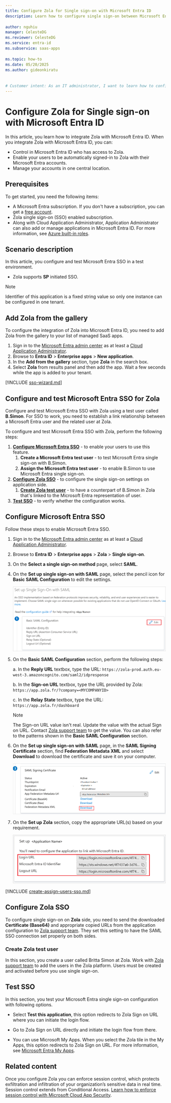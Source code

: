 ```yaml
---
title: Configure Zola for Single sign-on with Microsoft Entra ID
description: Learn how to configure single sign-on between Microsoft Entra ID and Zola.

author: nguhiu
manager: CelesteDG
ms.reviewer: CelesteDG
ms.service: entra-id
ms.subservice: saas-apps

ms.topic: how-to
ms.date: 05/20/2025
ms.author: gideonkiratu


# Customer intent: As an IT administrator, I want to learn how to configure single sign-on between Microsoft Entra ID and Zola so that I can control who has access to Zola, enable automatic sign-in with Microsoft Entra accounts, and manage my accounts in one central location.
---
```


# Configure Zola for Single sign-on with Microsoft Entra ID

In this article,  you learn how to integrate Zola with Microsoft Entra ID. When you integrate Zola with Microsoft Entra ID, you can:

* Control in Microsoft Entra ID who has access to Zola.
* Enable your users to be automatically signed-in to Zola with their Microsoft Entra accounts.
* Manage your accounts in one central location.

## Prerequisites

To get started, you need the following items:

* A Microsoft Entra subscription. If you don't have a subscription, you can get a [free account](https://azure.microsoft.com/free/).
* Zola single sign-on (SSO) enabled subscription.
* Along with Cloud Application Administrator, Application Administrator can also add or manage applications in Microsoft Entra ID.
For more information, see [Azure built-in roles](~/identity/role-based-access-control/permissions-reference.md).

## Scenario description

In this article,  you configure and test Microsoft Entra SSO in a test environment.

* Zola supports **SP** initiated SSO.

> [!NOTE]
> Identifier of this application is a fixed string value so only one instance can be configured in one tenant.

## Add Zola from the gallery

To configure the integration of Zola into Microsoft Entra ID, you need to add Zola from the gallery to your list of managed SaaS apps.

1. Sign in to the [Microsoft Entra admin center](https://entra.microsoft.com) as at least a [Cloud Application Administrator](~/identity/role-based-access-control/permissions-reference.md#cloud-application-administrator).
1. Browse to **Entra ID** > **Enterprise apps** > **New application**.
1. In the **Add from the gallery** section, type **Zola** in the search box.
1. Select **Zola** from results panel and then add the app. Wait a few seconds while the app is added to your tenant.

[!INCLUDE [sso-wizard.md](~/identity/saas-apps/includes/sso-wizard.md)]

<a name='configure-and-test-azure-ad-sso-for-zola'></a>

## Configure and test Microsoft Entra SSO for Zola

Configure and test Microsoft Entra SSO with Zola using a test user called **B.Simon**. For SSO to work, you need to establish a link relationship between a Microsoft Entra user and the related user at Zola.

To configure and test Microsoft Entra SSO with Zola, perform the following steps:

1. **[Configure Microsoft Entra SSO](#configure-azure-ad-sso)** - to enable your users to use this feature.
    1. **Create a Microsoft Entra test user** - to test Microsoft Entra single sign-on with B.Simon.
    1. **Assign the Microsoft Entra test user** - to enable B.Simon to use Microsoft Entra single sign-on.
1. **[Configure Zola SSO](#configure-zola-sso)** - to configure the single sign-on settings on application side.
    1. **[Create Zola test user](#create-zola-test-user)** - to have a counterpart of B.Simon in Zola that's linked to the Microsoft Entra representation of user.
1. **[Test SSO](#test-sso)** - to verify whether the configuration works.

<a name='configure-azure-ad-sso'></a>

## Configure Microsoft Entra SSO

Follow these steps to enable Microsoft Entra SSO.

1. Sign in to the [Microsoft Entra admin center](https://entra.microsoft.com) as at least a [Cloud Application Administrator](~/identity/role-based-access-control/permissions-reference.md#cloud-application-administrator).
1. Browse to **Entra ID** > **Enterprise apps** > **Zola** > **Single sign-on**.
1. On the **Select a single sign-on method** page, select **SAML**.
1. On the **Set up single sign-on with SAML** page, select the pencil icon for **Basic SAML Configuration** to edit the settings.

    ![Screenshot shows how to edit Basic SAML Configuration.](common/edit-urls.png "Basic Configuration")

1. On the **Basic SAML Configuration** section, perform the following steps:

    a. In the **Reply URL** textbox, type the URL: 
    `https://zola-prod.auth.eu-west-3.amazoncognito.com/saml2/idpresponse`

    b. In the **Sign-on URL** textbox, type the URL provided by Zola:
    `https://app.zola.fr/?company=<MYCOMPANYID>`

    c. In the **Relay State** textbox, type the URL:
    `https://app.zola.fr/dashboard`

    > [!NOTE]
	> The Sign-on URL value isn't real. Update the value with the actual Sign on URL. Contact [Zola support team](mailto:tech@zola.fr) to get the value. You can also refer to the patterns shown in the **Basic SAML Configuration** section.

1. On the **Set up single sign-on with SAML** page, in the **SAML Signing Certificate** section,  find **Federation Metadata XML** and select **Download** to download the certificate and save it on your computer.

    ![Screenshot shows the Certificate download link.](common/metadataxml.png "Certificate")

1. On the **Set up Zola** section, copy the appropriate URL(s) based on your requirement.

	![Screenshot shows how to copy the appropriate configuration URL.](common/copy-configuration-urls.png "Metadata")  

<a name='create-an-azure-ad-test-user'></a>

[!INCLUDE [create-assign-users-sso.md](~/identity/saas-apps/includes/create-assign-users-sso.md)]

## Configure Zola SSO

To configure single sign-on on **Zola** side, you need to send the downloaded **Certificate (Base64)** and appropriate copied URLs from the application configuration to [Zola support team](mailto:tech@zola.fr). They set this setting to have the SAML SSO connection set properly on both sides.

### Create Zola test user

In this section, you create a user called Britta Simon at Zola. Work with [Zola support team](mailto:tech@zola.fr) to add the users in the Zola platform. Users must be created and activated before you use single sign-on.

## Test SSO 

In this section, you test your Microsoft Entra single sign-on configuration with following options. 

* Select **Test this application**, this option redirects to Zola Sign on URL where you can initiate the login flow. 

* Go to Zola Sign on URL directly and initiate the login flow from there.

* You can use Microsoft My Apps. When you select the Zola tile in the My Apps, this option redirects to Zola Sign on URL. For more information, see [Microsoft Entra My Apps](/azure/active-directory/manage-apps/end-user-experiences#azure-ad-my-apps).

## Related content

Once you configure Zola you can enforce session control, which protects exfiltration and infiltration of your organization’s sensitive data in real time. Session control extends from Conditional Access. [Learn how to enforce session control with Microsoft Cloud App Security](/cloud-app-security/proxy-deployment-aad).
